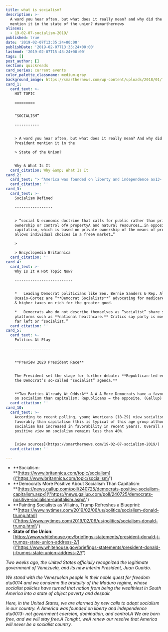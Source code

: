 ```yaml
---
title: what is socialism?
description: >-
  A word you hear often, but what does it really mean? and why did the president
  mention it in the state of the union? #smarthernews
aliases:
  - 19-02-07-socialism-2019/
published: true
date: '2019-02-07T13:35:24+00:00'
publishDate: '2019-02-07T13:35:24+00:00'
lastmod: '2019-02-07T15:43:24+00:00'
tags: []
post_author: []
section: quickreads
card_series: current events
color_palette_classname: medium-gray
background_image: https://smarthernews.com/wp-content/uploads/2018/01/fire-scaled.jpg
card_1:
  card_text: >-
    HOT TOPIC

    =========


    “SOCIALISM”

    -----------


    > A word you hear often, but what does it really mean? And why did the
    President mention it in the  

    > State of the Union?


    Why & What Is It
  card_citation: Why &amp; What Is It
card_2:
  card_text: "> “America was founded on liberty and independence ax13- not government coercion, domination, and control.A A We are born free, and we will stay free.A Tonight, weA renew our resolve that America will never be a socialist country.”n> n> Pres. Trump during the 2019 State of the Union. After championing his economic policies, he described the socialist policies in Venezuela as turning "that nation from being the wealthiest in South America into a state of abject poverty and despair.""
  card_citation: ''
card_3:
  card_text: >-
    Socialism Defined

    -----------------


    > “social & economic doctrine that calls for public rather than private
    ownership or control ofA propertyA and natural resources….in opposition toA
    capitalism, which is based on private ownership of the means of production &
    allows individual choices in a freeA market…”

    > 

    > Encyclopedia Britannica
  card_citation: ''
card_4:
  card_text: >-
    Why Is It A Hot Topic Now?

    --------------------------


    *   Leading Democrat politicians like Sen. Bernie Sanders & Rep. Alexandra
    Ocasio-Cortez are “**Democrat Socialists**” advocating for medicare for all
    & higher taxes on rich for the greater good.

    *   Democrats who do not describe themselves as “socialist” share some
    platforms such as **national healthcare.** Critics say party is moving too
    far left or “socialist.”
  card_citation: ''
card_5:
  card_text: >-
    Politics At Play

    ----------------


    **Preview 2020 President Race**


    The President set the stage for further debate: **Republican-led economy vs.
    the Democrat’s so-called “socialist” agenda.**


    **Two Parties Already At Odds:A** A A A More Democrats have a favorable view
    on socialism than capitalism; Republicans = the opposite. (Gallup)
  card_citation: ''
card_10:
  card_text: >-
    According to recent polling, young Americans (18-29) view socialism more
    favorably than capitalism (this is typical of this age group although
    socialism has increased in favorability in recent years). Overall Americans'
    positive view on socialism remains less than 40%.


    [view sources](https://smarthernews.com/19-02-07-socialism-2019/)
  card_citation: ''

---
```

*   **Socialism:  
    **[https://www.britannica.com/topic/socialism](\"https://www.britannica.com/topic/socialism\")
*   **Democrats More Positive About Socialism Than Capitalism:  
    **[https://news.gallup.com/poll/240725/democrats-positive-socialism-capitalism.aspx](\"https://news.gallup.com/poll/240725/democrats-positive-socialism-capitalism.aspx\")
*   **Painting Socialists as Villains, Trump Refreshes a Blueprint:  
    **[https://www.nytimes.com/2019/02/06/us/politics/socialism-donald-trump.html](\"https://www.nytimes.com/2019/02/06/us/politics/socialism-donald-trump.html\")
*   **State of the Union**:  
    [https://www.whitehouse.gov/briefings-statements/president-donald-j-trumps-state-union-address-2/](\"https://www.whitehouse.gov/briefings-statements/president-donald-j-trumps-state-union-address-2/\")

_Two weeks ago, the United States officially recognized the legitimate government of Venezuela, and its new interim President, Juan Guaido._

_We stand with the Venezuelan people in their noble quest for freedom a\\u0014 and we condemn the brutality of the Maduro regime, whose socialist policies have turned that nation from being the wealthiest in South America into a state of abject poverty and despair._

_Here, in the United States, we are alarmed by new calls to adopt socialism in our country. A America was founded on liberty and independence a\\u0013- not government coercion, domination, and control.A We are born free, and we will stay free.A Tonight, weA renew our resolve that America will never be a socialist country._